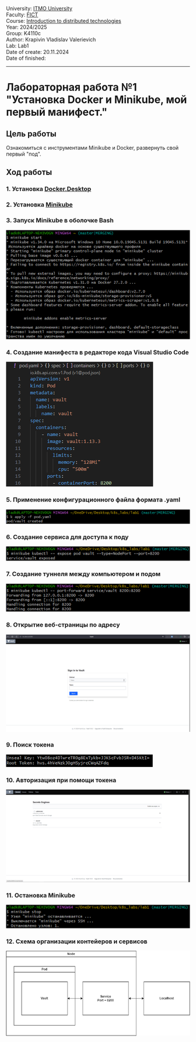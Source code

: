 University: [ITMO University](https://itmo.ru/ru/)\
Faculty: [FICT](https://fict.itmo.ru)\
Course: [Introduction to distributed technologies](https://github.com/itmo-ict-faculty/introduction-to-distributed-technologies)\
Year: 2024/2025\
Group: K4110c\
Author: Krapivin Vladislav Valerievich\
Lab: Lab1\
Date of create: 20.11.2024\
Date of finished:

___
# Лабораторная работа №1 "Установка Docker и Minikube, мой первый манифест."
## Цель работы
Ознакомиться с инструментами Minikube и Docker, развернуть свой первый "под".
## Ход работы
### 1. Установка [Docker.Desktop](https://www.docker.com/products/docker-desktop/)
   
### 2. Установка [Minikube](https://minikube.sigs.k8s.io/docs/start/)

### 3. Запуск Minikube в оболочке Bash

![Minikube](https://github.com/VladKrapivin/2024_2025-introduction_to_distributed_technologies-k4110c-krapivin_v_v/blob/main/lab_1/pics/Minikube.png)

### 4. Создание манифеста в редакторе кода Visual Studio Code

![Manifest](https://github.com/VladKrapivin/2024_2025-introduction_to_distributed_technologies-k4110c-krapivin_v_v/blob/main/lab_1/pics/Manifest.png)

### 5. Применение конфигурационного файла формата .yaml

![Apply](https://github.com/VladKrapivin/2024_2025-introduction_to_distributed_technologies-k4110c-krapivin_v_v/blob/main/lab_1/pics/pod%20apply.png)

### 6. Создание сервиса для доступа к поду

![Expose](https://github.com/VladKrapivin/2024_2025-introduction_to_distributed_technologies-k4110c-krapivin_v_v/blob/main/lab_1/pics/pod%20expose.png)

### 7. Создание туннеля между компьютером и подом

![Port-forwarding](https://github.com/VladKrapivin/2024_2025-introduction_to_distributed_technologies-k4110c-krapivin_v_v/blob/main/lab_1/pics/port-forward.png)

### 8. Открытие веб-страницы по адресу

![Vault](https://github.com/VladKrapivin/2024_2025-introduction_to_distributed_technologies-k4110c-krapivin_v_v/blob/main/lab_1/pics/Vault.png)

### 9. Поиск токена

![Token](https://github.com/VladKrapivin/2024_2025-introduction_to_distributed_technologies-k4110c-krapivin_v_v/blob/main/lab_1/pics/Token.png)

### 10. Авторизация при помощи токена

![VaultOpen](https://github.com/VladKrapivin/2024_2025-introduction_to_distributed_technologies-k4110c-krapivin_v_v/blob/main/lab_1/pics/Vault%20Open.png)

### 11. Остановка Minikube

![MinikubeStop](https://github.com/VladKrapivin/2024_2025-introduction_to_distributed_technologies-k4110c-krapivin_v_v/blob/main/lab_1/pics/minikube%20stop.png)

### 12. Схема организации контейеров и сервисов

![scheme](https://github.com/VladKrapivin/2024_2025-introduction_to_distributed_technologies-k4110c-krapivin_v_v/blob/main/lab_1/pics/scheme1.png)

